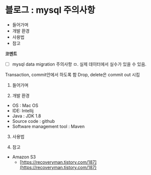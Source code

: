 # 블로그 : mysql 주의사항
* 들어가며
* 개발 환경
* 사용법
* 참고

**코멘트**
- [ ] mysql data migration 주의사항
ㅁ. 실제 데이터에서 실수가 있을 수 있음.

Transaction, commit안에서 하도록 함
Drop, delete은 commit out 시킴

1. 들어가며

2. 개발 환경

* OS : Mac OS
* IDE: Intellij
* Java : JDK 1.8
* Source code : github
* Software management tool : Maven

3. 사용법

4. 참고

* Amazon S3
	* [https://recoveryman.tistory.com/187](https://recoveryman.tistory.com/187)